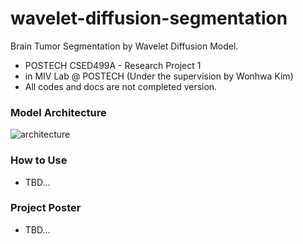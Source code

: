 # wavelet-diffusion-segmentation

Brain Tumor Segmentation by Wavelet Diffusion Model.
- POSTECH CSED499A - Research Project 1 
- in MIV Lab @ POSTECH (Under the supervision by Wonhwa Kim)
- All codes and docs are not completed version.

### Model Architecture
![architecture](https://github.com/choidaedae/wavelet-diffusion-segmentation/assets/105369646/f708c0af-a51d-4d9b-b4aa-9ba37bdffefc)


### How to Use 
- TBD...

### Project Poster 
- TBD... 
